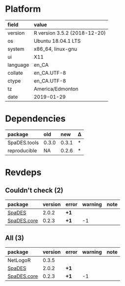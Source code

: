 # Platform

|field    |value                        |
|:--------|:----------------------------|
|version  |R version 3.5.2 (2018-12-20) |
|os       |Ubuntu 18.04.1 LTS           |
|system   |x86_64, linux-gnu            |
|ui       |X11                          |
|language |en_CA                        |
|collate  |en_CA.UTF-8                  |
|ctype    |en_CA.UTF-8                  |
|tz       |America/Edmonton             |
|date     |2019-01-29                   |

# Dependencies

|package      |old   |new   |Δ  |
|:------------|:-----|:-----|:--|
|SpaDES.tools |0.3.0 |0.3.1 |*  |
|reproducible |NA    |0.2.6 |*  |

# Revdeps

## Couldn't check (2)

|package                               |version |error  |warning |note |
|:-------------------------------------|:-------|:------|:-------|:----|
|[SpaDES](problems.md#spades)          |2.0.2   |__+1__ |        |     |
|[SpaDES.core](problems.md#spadescore) |0.2.3   |__+1__ |-1      |     |

## All (3)

|package                               |version |error  |warning |note |
|:-------------------------------------|:-------|:------|:-------|:----|
|NetLogoR                              |0.3.5   |       |        |     |
|[SpaDES](problems.md#spades)          |2.0.2   |__+1__ |        |     |
|[SpaDES.core](problems.md#spadescore) |0.2.3   |__+1__ |-1      |     |

